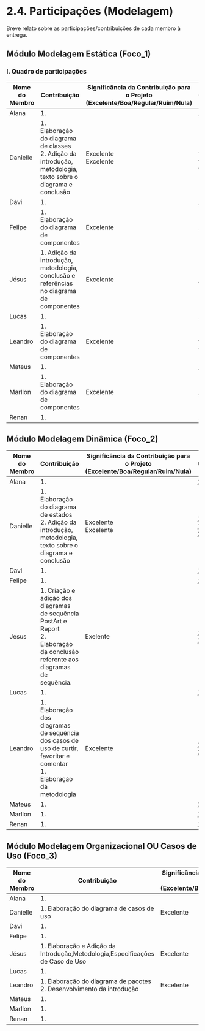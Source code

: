 # 2.4. Participações (Modelagem)

Breve relato sobre as participações/contribuições de cada membro à entrega.

<!-- Observações da professora: -->
<!-- |Nome do Membro | Contribuição | Significância da Contribuição para o Projeto (Excelente/Boa/Regular/Ruim/Nula) | Comprobatórios Claros (com link)

EXEMPLO:
| Fulano | 1. Participação na elaboração do Diagrama de Atividades. | Boa | Registro nos Versionamentos do Documento de Modelagem Dinâmica, conforme (link).

TODOS DEVEM PARTICIPAR, MOSTRANDO SEUS PONTOS DE VISTA E COMO COLABORARAM NESSA ETAPA DA ENTREGA COM COMPROBATÓRIOS. -->

## Módulo Modelagem Estática (Foco_1)

### I. Quadro de participações

| Nome do Membro | Contribuição                                                                             | Significância da Contribuição para o Projeto <br> (Excelente/Boa/Regular/Ruim/Nula) | Comprobatórios                                                                                                                                                                                                |
| -------------- | ---------------------------------------------------------------------------------------- | ----------------------------------------------------------------------------------- | ------------------------------------------------------------------------------------------------------------------------------------------------------------------------------------------------------------- |
| Alana          | 1. <br>                                                                                  |                                                                                     | [1. ](#) <br>                                                                                                                                                                                                 |
| Danielle       | 1. Elaboração do diagrama de classes <br> 2. Adição da introdução, metodologia, texto sobre o diagrama e conclusão    |  Excelente <br> Excelente <br>      |  [1. Gravação](https://drive.google.com/file/d/1Mgnb5POQBL-YGM_moiSob5H4-NMkT112/view?usp=drive_link) <br> [1. Commit](#) <br> [2. Commit](#) <br>    |
| Davi           | 1. <br>                                                                                  |                                                                                     | [1. ](#) <br>                                                                                                                                                                                                 |
| Felipe         | 1. Elaboração do diagrama de componentes <br>                                            | Excelente                                                                           | [1. ]() <br>                                                                                                                                                                                                  |
| Jésus          | 1. Adição da introdução, metodologia, conclusão e referências no diagrama de componentes | Excelente                                                                           | [1. Commit ]() <br>                                                                                                                                                                                                  |
| Lucas          | 1. <br>                                                                                  |                                                                                     | [1. ](#) <br>                                                                                                                                                                                                 |
| Leandro        | 1. Elaboração do diagrama de componentes <br>                                            | Excelente                                                                           | [1. Gravação](https://drive.google.com/file/d/1nrjE8y-wmhvA9KtpHx0_d3rK6yz3P3x8/view?usp=sharing) <br> [2. Gravação](https://drive.google.com/file/d/1GDof-AXUX33EcIujGPzXRo3-WjnhfFVU/view?usp=sharing) <br> |
| Mateus         | 1. <br>                                                                                  |                                                                                     | [1. ](#) <br>                                                                                                                                                                                                 |
| Marllon        | 1. Elaboração do diagrama de componentes <br>                                            | Excelente                                                                           | [1. ]() <br>                                                                                                                                                                                                  |
| Renan          | 1. <br>                                                                                  |                                                                                     | [1. ](#) <br>                                                                                                                                                                                                 |

## Módulo Modelagem Dinâmica (Foco_2)

| Nome do Membro | Contribuição                                                                                                                     | Significância da Contribuição para o Projeto <br> (Excelente/Boa/Regular/Ruim/Nula) | Comprobatórios                          |
| -------------- | -------------------------------------------------------------------------------------------------------------------------------- | ----------------------------------------------------------------------------------- | --------------------------------------- |
| Alana          | 1. <br>                                                                                                                          |                                                                                     | [1. ](#) <br>                           |
| Danielle       | 1. Elaboração do diagrama de estados <br> 2. Adição da introdução, metodologia, texto sobre o diagrama e conclusão |   Excelente <br> Excelente <br>     | [1. Gravação](https://drive.google.com/file/d/179eTha9lBJC3YQ-kma0HoA75WbZ05pKg/view?usp=drive_link) <br> [1. Commit](#) <br> [2. Commit](#) <br>  |
| Davi           | 1. <br>                                                                                                                          |                                                                                     | [1. ](#) <br>                           |
| Felipe         | 1. <br>                                                                                                                          |                                                                                     | [1. ](#) <br>                           |
| Jésus          | 1. Criação e adição dos diagramas de sequência PostArt e Report<br>  2. Elaboração da conclusão referente aos diagramas de sequência.                                                                                                                        |     Exelente                                                                                | [1. Commit ]() <br> [2. Commit]() <br>                        |
| Lucas          | 1. <br>                                                                                                                          |                                                                                     | [1. ](#) <br>                           |
| Leandro        | 1. Elaboração dos diagramas de sequência dos casos de uso de curtir, favoritar e comentar <br> 1. Elaboração da metodologia <br> | Excelente                                                                           | [1. Commit](#) <br> [2. Commit](#) <br> |
| Mateus         | 1. <br>                                                                                                                          |                                                                                     | [1. ](#) <br>                           |
| Marllon        | 1. <br>                                                                                                                          |                                                                                     | [1. ](#) <br>                           |
| Renan          | 1. <br>                                                                                                                          |                                                                                     | [1. ](#) <br>                           |

## Módulo Modelagem Organizacional OU Casos de Uso (Foco_3)

| Nome do Membro | Contribuição                                                               | Significância da Contribuição para o Projeto <br> (Excelente/Boa/Regular/Ruim/Nula) | Comprobatórios                            |
| -------------- | -------------------------------------------------------------------------- | ----------------------------------------------------------------------------------- | ----------------------------------------- |
| Alana          | 1. <br>                                                                    |                                                                                     | [1. ](#) <br>                             |
| Danielle       |  1. Elaboração do diagrama de casos de uso | Excelente <br> | [1. Commit](#) <br> |
| Davi           | 1. <br>                                                                    |                                                                                     | [1. ](#) <br>                             |
| Felipe         | 1. <br>                                                                    |                                                                                     | [1. ](#) <br>                             |
| Jésus          | 1. Elaboração e Adição da Introdução,Metodologia,Especificações de Caso de Uso<br>                                                                    |      Excelente                                                                               | [1. Commit ](#) <br>                             |
| Lucas          | 1. <br>                                                                    |                                                                                     | [1. ](#) <br>                             |
| Leandro        | 1. Elaboração do diagrama de pacotes <br> 2. Desenvolvimento da introdução | Excelente                                                                           | [1. Gravação](#) <br> [2. Commit](#) <br> |
| Mateus         | 1. <br>                                                                    |                                                                                     | [1. ](#) <br>                             |
| Marllon        | 1. <br>                                                                    |                                                                                     | [1. ](#) <br>                             |
| Renan          | 1. <br>                                                                    |                                                                                     | [1. ](#) <br>                             |
